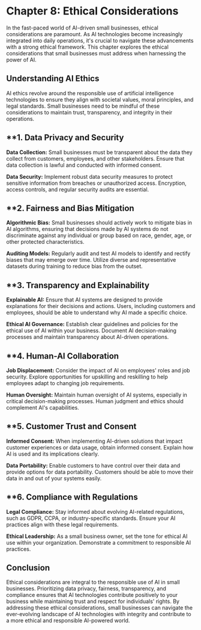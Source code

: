 Chapter 8: Ethical Considerations
=================================

In the fast-paced world of AI-driven small businesses, ethical considerations are paramount. As AI technologies become increasingly integrated into daily operations, it's crucial to navigate these advancements with a strong ethical framework. This chapter explores the ethical considerations that small businesses must address when harnessing the power of AI.

**Understanding AI Ethics**
---------------------------

AI ethics revolve around the responsible use of artificial intelligence technologies to ensure they align with societal values, moral principles, and legal standards. Small businesses need to be mindful of these considerations to maintain trust, transparency, and integrity in their operations.

\*\*1. **Data Privacy and Security**
------------------------------------

**Data Collection:** Small businesses must be transparent about the data they collect from customers, employees, and other stakeholders. Ensure that data collection is lawful and conducted with informed consent.

**Data Security:** Implement robust data security measures to protect sensitive information from breaches or unauthorized access. Encryption, access controls, and regular security audits are essential.

\*\*2. **Fairness and Bias Mitigation**
---------------------------------------

**Algorithmic Bias:** Small businesses should actively work to mitigate bias in AI algorithms, ensuring that decisions made by AI systems do not discriminate against any individual or group based on race, gender, age, or other protected characteristics.

**Auditing Models:** Regularly audit and test AI models to identify and rectify biases that may emerge over time. Utilize diverse and representative datasets during training to reduce bias from the outset.

\*\*3. **Transparency and Explainability**
------------------------------------------

**Explainable AI:** Ensure that AI systems are designed to provide explanations for their decisions and actions. Users, including customers and employees, should be able to understand why AI made a specific choice.

**Ethical AI Governance:** Establish clear guidelines and policies for the ethical use of AI within your business. Document AI decision-making processes and maintain transparency about AI-driven operations.

\*\*4. **Human-AI Collaboration**
---------------------------------

**Job Displacement:** Consider the impact of AI on employees' roles and job security. Explore opportunities for upskilling and reskilling to help employees adapt to changing job requirements.

**Human Oversight:** Maintain human oversight of AI systems, especially in critical decision-making processes. Human judgment and ethics should complement AI's capabilities.

\*\*5. **Customer Trust and Consent**
-------------------------------------

**Informed Consent:** When implementing AI-driven solutions that impact customer experiences or data usage, obtain informed consent. Explain how AI is used and its implications clearly.

**Data Portability:** Enable customers to have control over their data and provide options for data portability. Customers should be able to move their data in and out of your systems easily.

\*\*6. **Compliance with Regulations**
--------------------------------------

**Legal Compliance:** Stay informed about evolving AI-related regulations, such as GDPR, CCPA, or industry-specific standards. Ensure your AI practices align with these legal requirements.

**Ethical Leadership:** As a small business owner, set the tone for ethical AI use within your organization. Demonstrate a commitment to responsible AI practices.

**Conclusion**
--------------

Ethical considerations are integral to the responsible use of AI in small businesses. Prioritizing data privacy, fairness, transparency, and compliance ensures that AI technologies contribute positively to your business while maintaining trust and respect for individuals' rights. By addressing these ethical considerations, small businesses can navigate the ever-evolving landscape of AI technologies with integrity and contribute to a more ethical and responsible AI-powered world.
